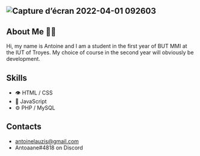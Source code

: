## ![Capture d’écran 2022-04-01 092603](https://user-images.githubusercontent.com/100697124/161218940-4bc915b5-e132-4c7b-b583-7e246efab5fd.jpg)


## About Me 🙋‍♂️
Hi, my name is Antoine and I am a student in the first year of BUT MMI at the IUT of Troyes. My choice of course in the second year will obviously be development. 

## Skills 
 - 👁️ HTML / CSS 
 - 💽 JavaScript 
 - ⚙️ PHP / MySQL 

## Contacts 
 - antoinelauzis@gmail.com
 - Antoaane#4818 on Discord
